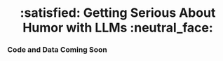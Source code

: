 
<h1 align='center'> :satisfied: Getting Serious About Humor with LLMs :neutral_face: </h1>

### Code and Data Coming Soon
